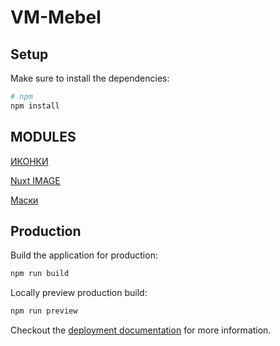 # VM-Mebel

## Setup

Make sure to install the dependencies:

```bash
# npm
npm install
```

## MODULES
[ИКОНКИ](https://github.com/nuxt-modules/icon)

[Nuxt IMAGE](https://v1.image.nuxtjs.org/get-started)

[Маски](https://beholdr.github.io/maska/?ref=madewithvuejs.com)

## Production

Build the application for production:

```bash
npm run build
```

Locally preview production build:

```bash
npm run preview
```

Checkout the [deployment documentation](https://v3.nuxtjs.org/guide/deploy/presets) for more information.
